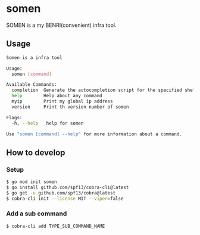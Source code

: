 # somen

SOMEN is a my BENRI(convenient) infra tool.

## Usage

```sh
Somen is a infra tool

Usage:
  somen [command]

Available Commands:
  completion  Generate the autocompletion script for the specified shell
  help        Help about any command
  myip        Print my global ip address
  version     Print th version number of somen

Flags:
  -h, --help   help for somen

Use "somen [command] --help" for more information about a command.

```

## How to develop
### Setup

```sh
$ go mod init somen
$ go install github.com/spf13/cobra-cli@latest
$ go get -u github.com/spf13/cobra@latest
$ cobra-cli init --license MIT --viper=false
```

### Add a sub command

```sh
$ cobra-cli add TYPE_SUB_COMMAND_NAME
```
